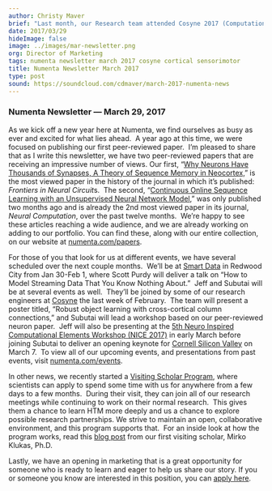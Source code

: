 ```yaml
---
author: Christy Maver
brief: "Last month, our Research team attended Cosyne 2017 (Computational and Systems Neuroscience), to present important new work on our current area of focus within HTM Theory: sensorimotor inference. This research looks at how the neocortex learns through movement. The team delivered a poster titled “3D Object Learning with Cortical Columns,” which outlined how cortical columns learn 3D sensorimotor models of the world.  We believe this work is a significant advance in our evolving theory of how the brain works and expect"
date: 2017/03/29
hideImage: false
image: ../images/mar-newsletter.png
org: Director of Marketing
tags: numenta newsletter march 2017 cosyne cortical sensorimotor
title: Numenta Newsletter March 2017
type: post
sound: https://soundcloud.com/cdmaver/march-2017-numenta-news
---
```



### Numenta Newsletter &mdash; March 29, 2017

As we kick off a new year here at Numenta, we find ourselves as busy as
ever and excited for what lies ahead.  A year ago at this time, we were
focused on publishing our first peer-reviewed paper.  I’m pleased to
share that as I write this newsletter, we have two peer-reviewed papers
that are receiving an impressive number of views. Our first, “[Why
Neurons Have Thousands of Synapses, A Theory of Sequence Memory in
Neocortex,](http://journal.frontiersin.org/article/10.3389/fncir.2016.00023/full)”
is the most viewed paper in the history of the journal in which it’s
published: *Frontiers in Neural Circuit*s.  The second, “[Continuous
Online Sequence Learning with an Unsupervised Neural Network
Model](http://www.mitpressjournals.org/doi/abs/10.1162/NECO_a_00893#.WIWQztUrKpp),”
was only published two months ago and is already the 2nd most viewed
paper in its journal, *Neural Computation*, over the past twelve
months.  We’re happy to see these articles reaching a wide audience, and
we are already working on adding to our portfolio. You can find these,
along with our entire collection, on our website at
[numenta.com/papers](http://www.numenta.com/papers).

For those of you that look for us at different events, we have several
scheduled over the next couple months.  We’ll be at [Smart
Data](http://smartdata2017.dataversity.net/sessionPop.cfm?confid=110&proposalid=9381)
in Redwood City from Jan 30-Feb 1, where Scott Purdy will deliver a talk
on “How to Model Streaming Data That You Know Nothing About.”  Jeff and
Subutai will be at several events as well.  They’ll be joined by some of
our research engineers at [Cosyne](http://www.cosyne.org/) the last week
of February.  The team will present a poster titled, “Robust object
learning with cross-cortical column connections,” and Subutai will lead
a workshop based on our peer-reviewed neuron paper.  Jeff will also be
presenting at the [5th Neuro Inspired Computational Elements Workshop
(NICE 2017)](https://www.src.org/calendar/e006125/) in early March
before joining Subutai to deliver an opening keynote for [Cornell
Silicon Valley](http://www.alumni.cornell.edu/csv/csv17/schedule.cfm) on
March 7.  To view all of our upcoming events, and presentations from
past events, visit [numenta.com/events](http://www.numenta.com/events).

In other news, we recently started a [Visiting Scholar
Program](http://numenta.com/careers-and-team/careers/visiting-scholar-program/),
where scientists can apply to spend some time with us for anywhere from
a few days to a few months.  During their visit, they can join all of
our research meetings while continuing to work on their normal
research.  This gives them a chance to learn HTM more deeply and us a
chance to explore possible research partnerships. We strive to maintain
an open, collaborative environment, and this program supports that.  For
an inside look at how the program works, read this [blog
post](http://numenta.com/blog/2017/01/17/visiting-scholar-program/) from
our first visiting scholar, Mirko Klukas, Ph.D.

Lastly, we have an opening in marketing that is a great opportunity for
someone who is ready to learn and eager to help us share our story. If
you or someone you know are interested in this position, you can [apply
here](http://numenta.com/careers-and-team/careers/marketing-associate/).
